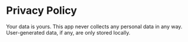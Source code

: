 
# Privacy Policy

Your data is yours. This app never collects any personal data in any way.
User-generated data, if any, are only stored locally.